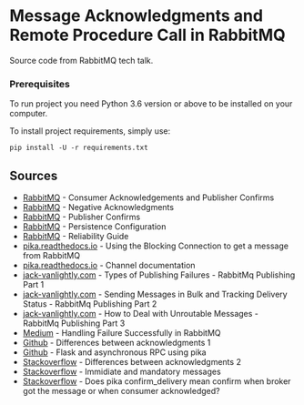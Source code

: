 # Message Acknowledgments and Remote Procedure Call in RabbitMQ

Source code from RabbitMQ tech talk.


### Prerequisites

To run project you need Python 3.6 version or above to be installed on your computer.

To install project requirements, simply use: 

```
pip install -U -r requirements.txt 
```

## Sources

* [RabbitMQ](https://www.rabbitmq.com/confirms.html) - Consumer Acknowledgements and Publisher Confirms 
* [RabbitMQ](https://www.rabbitmq.com/nack.html) - Negative Acknowledgments
* [RabbitMQ](http://www.rabbitmq.com/blog/2011/02/10/introducing-publisher-confirms/) - Publisher Confirms
* [RabbitMQ](https://www.rabbitmq.com/persistence-conf.html) - Persistence Configuration
* [RabbitMQ](https://www.rabbitmq.com/reliability.html) - Reliability Guide
* [pika.readthedocs.io](http://pika.readthedocs.io/en/latest/examples/blocking_basic_get.html) - Using the Blocking Connection to get a message from RabbitMQ
* [pika.readthedocs.io](http://pika.readthedocs.io/en/0.10.0/modules/channel.html) - Channel documentation
* [jack-vanlightly.com](https://jack-vanlightly.com/blog/2017/3/10/rabbitmq-the-different-failures-on-basicpublish) - Types of Publishing Failures - RabbitMq Publishing Part 1
* [jack-vanlightly.com](https://jack-vanlightly.com/blog/2017/3/11/sending-messages-in-bulk-and-tracking-delivery-status-rabbitmq-publishing-part-2) - Sending Messages in Bulk and Tracking Delivery Status - RabbitMq Publishing Part 2
* [jack-vanlightly.com](https://jack-vanlightly.com/blog/2017/3/12/how-to-deal-with-unroutable-messages-rabbitmq-publishing-part-3) - How to Deal with Unroutable Messages - RabbitMq Publishing Part 3
* [Medium](https://medium.com/ibm-watson-data-lab/handling-failure-successfully-in-rabbitmq-22ffa982b60f) - Handling Failure Successfully in RabbitMQ
* [Github](https://github.com/LeanKit-Labs/wascally/issues/84) - Differences between acknowledgments 1
* [Github](https://github.com/eandersson/python-rabbitmq-examples/blob/master/Flask-examples/amqpstorm_threaded_rpc_client.py) - Flask and asynchronous RPC using pika
* [Stackoverflow](https://stackoverflow.com/questions/28794123/ack-or-nack-in-rabbitmq) - Differences between acknowledgments 2
* [Stackoverflow](https://stackoverflow.com/questions/6386117/rabbitmq-use-of-immediate-and-mandatory-bits) - Immidiate and mandatory messages
* [Stackoverflow](https://stackoverflow.com/questions/42813355/does-pika-confirm-delivery-mean-confirm-when-broker-got-the-message-or-when-cons) - Does pika confirm_delivery mean confirm when broker got the message or when consumer acknowledged?

